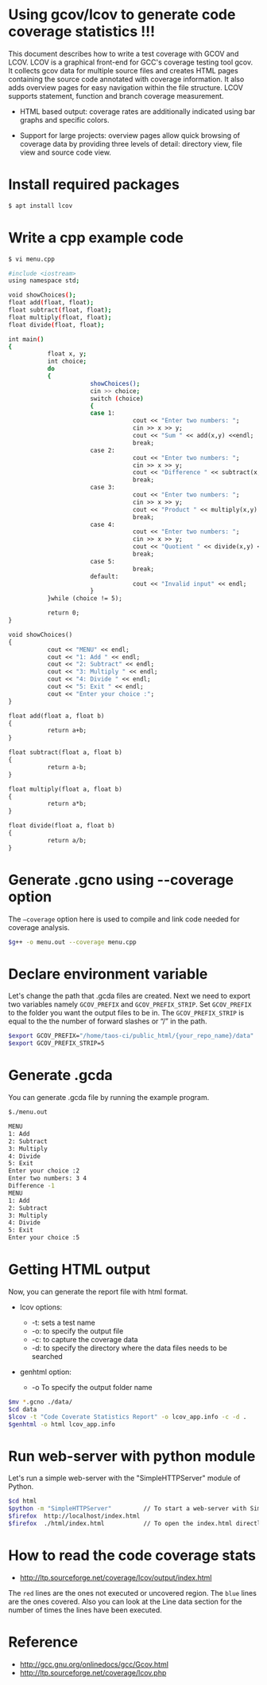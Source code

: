 
# Using gcov/lcov to generate code coverage statistics  !!!

This document describes how to write a test coverage with GCOV and LCOV. LCOV is a graphical front-end
for GCC's coverage testing tool gcov. It collects gcov data for multiple source files and creates HTML
pages containing the source code annotated with coverage information. It also adds overview pages for
easy navigation within the file structure. LCOV supports statement, function and branch coverage measurement.

* HTML based output: coverage rates are additionally indicated using bar
  graphs and specific colors.

* Support for large projects: overview pages allow quick browsing of
  coverage data by providing three levels of detail: directory view,
  file view and source code view.


# Install required packages
```bash
$ apt install lcov
```


# Write a cpp example code
```bash
$ vi menu.cpp

#include <iostream>
using namespace std;

void showChoices();
float add(float, float);
float subtract(float, float);
float multiply(float, float);
float divide(float, float);

int main()
{
           float x, y;
           int choice;
           do
           {
                       showChoices();
                       cin >> choice;
                       switch (choice)
                       {
                       case 1:
                                   cout << "Enter two numbers: ";
                                   cin >> x >> y;
                                   cout << "Sum " << add(x,y) <<endl;
                                   break;
                       case 2:
                                   cout << "Enter two numbers: ";
                                   cin >> x >> y;
                                   cout << "Difference " << subtract(x,y) <<endl;
                                   break;
                       case 3:
                                   cout << "Enter two numbers: ";
                                   cin >> x >> y;
                                   cout << "Product " << multiply(x,y) <<endl;
                                   break;
                       case 4:
                                   cout << "Enter two numbers: ";
                                   cin >> x >> y;
                                   cout << "Quotient " << divide(x,y) <<endl;
                                   break;
                       case 5:
                                   break;
                       default:
                                   cout << "Invalid input" << endl;
                       }
           }while (choice != 5);

           return 0;
}

void showChoices()
{
           cout << "MENU" << endl;
           cout << "1: Add " << endl;
           cout << "2: Subtract" << endl;
           cout << "3: Multiply " << endl;
           cout << "4: Divide " << endl;
           cout << "5: Exit " << endl;
           cout << "Enter your choice :";
}

float add(float a, float b)
{
           return a+b;
}

float subtract(float a, float b)
{
           return a-b;
}

float multiply(float a, float b)
{
           return a*b;
}

float divide(float a, float b)
{
           return a/b;
}
```

# Generate .gcno using --coverage option
The `–coverage` option here is used to compile and link code needed for coverage analysis.
```bash
$g++ -o menu.out --coverage menu.cpp
```

# Declare environment variable
Let's change the path that .gcda files are created.
Next we need to export two variables namely `GCOV_PREFIX` and `GCOV_PREFIX_STRIP`.
Set `GCOV_PREFIX` to the folder you want the output files to be in.
The `GCOV_PREFIX_STRIP` is equal to the the number of forward slashes or “/” in the path.
```bash
$export GCOV_PREFIX="/home/taos-ci/public_html/{your_repo_name}/data"
$export GCOV_PREFIX_STRIP=5
```
# Generate .gcda
You can generate .gcda file by running the example program.
```bash
$./menu.out

MENU
1: Add
2: Subtract
3: Multiply
4: Divide
5: Exit
Enter your choice :2
Enter two numbers: 3 4
Difference -1
MENU
1: Add
2: Subtract
3: Multiply
4: Divide
5: Exit
Enter your choice :5
```

# Getting HTML output
Now, you can generate the report file with html format.

* lcov options:
   * -t: sets a test name
   * -o: to specify the output file
   * -c: to capture the coverage data
   * -d: to specify the directory where the data files needs to be searched

* genhtml option:
   * -o To specify the output folder name
```bash
$mv *.gcno ./data/
$cd data
$lcov -t "Code Coverate Statistics Report" -o lcov_app.info -c -d .
$genhtml -o html lcov_app.info
```

# Run web-server with python module
Let's run a simple web-server with the "SimpleHTTPServer" module of Python.
```bash
$cd html 
$python -m "SimpleHTTPServer"         // To start a web-server with SimpleHTTPServer
$firefox  http://localhost/index.html 
$firefox  ./html/index.html           // To open the index.html directly
```

# How to read the code coverage stats
* http://ltp.sourceforge.net/coverage/lcov/output/index.html

The `red` lines are the ones not executed or uncovered region.
The `blue` lines are the ones covered. Also you can look at the Line data section
for the number of times the lines have been executed. 

# Reference
* http://gcc.gnu.org/onlinedocs/gcc/Gcov.html
* http://ltp.sourceforge.net/coverage/lcov.php

